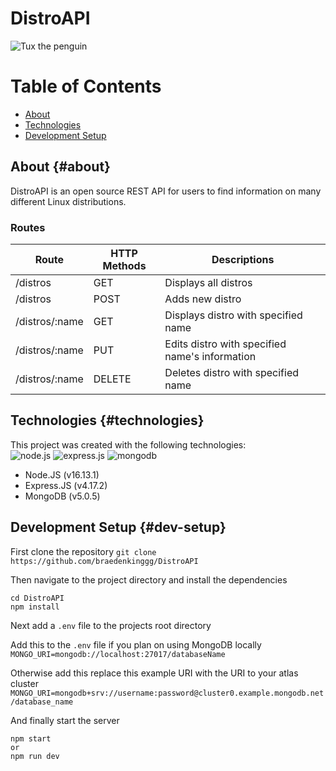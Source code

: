 # DistroAPI
![Tux the penguin](https://upload.wikimedia.org/wikipedia/commons/thumb/3/35/Tux.svg/249px-Tux.svg.png)


# Table of Contents
- [About](#about)
- [Technologies](#technologies)
- [Development Setup](#dev-setup)


## About {#about}
DistroAPI is an open source REST API for users to find information on many different Linux distributions.

### Routes
|Route          |HTTP Methods|Descriptions
|---------------|------------|-----------------------------------------------|
|/distros       |GET         |Displays all distros                           |
|/distros       |POST        |Adds new distro                                |
|/distros/:name |GET         |Displays distro with specified name            |
|/distros/:name |PUT         |Edits distro with specified name's information |
|/distros/:name |DELETE      |Deletes distro with specified name             |


## Technologies {#technologies}
This project was created with the following technologies:\
![node.js](https://img.shields.io/badge/Node.js-339933?style=for-the-badge&logo=nodedotjs&logoColor=white)
![express.js](https://img.shields.io/badge/Express.js-000000?style=for-the-badge&logo=express&logoColor=white)
![mongodb](https://img.shields.io/badge/MongoDB-4EA94B?style=for-the-badge&logo=mongodb&logoColor=white)

- Node.JS (v16.13.1)
- Express.JS (v4.17.2)
- MongoDB (v5.0.5)


## Development Setup {#dev-setup}
First clone the repository
```git clone https://github.com/braedenkinggg/DistroAPI```

Then navigate to the project directory and install the dependencies
```
cd DistroAPI
npm install
```

Next add a ```.env``` file to the projects root directory

Add this to the ```.env``` file if you plan on using MongoDB locally
```MONGO_URI=mongodb://localhost:27017/databaseName```

Otherwise add this replace this example URI with the URI to your atlas cluster
```MONGO_URI=mongodb+srv://username:password@cluster0.example.mongodb.net/database_name```

And finally start the server
```
npm start
or
npm run dev
```
